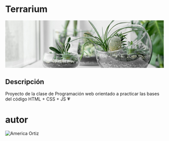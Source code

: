# Terrarium

![Terrarium Image](./images/terrarium_banner.jpg)

## Descripción
Proyecto de la clase de Programación web orientado 
a practicar las bases del código HTML + CSS + JS 💗

# autor
<img 
src="https://avatars.githubusercontent.com/u/180496294?v=4"
alt="America Ortiz"
width="200"/>
